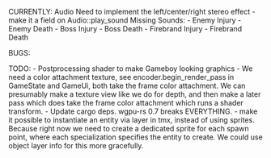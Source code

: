 CURRENTLY:
    Audio
    Need to implement the left/center/right stereo effect - make it a field on Audio::play_sound
    Missing Sounds:
        - Enemy Injury
        - Enemy Death
        - Boss Injury
        - Boss Death
        - Firebrand Injury
        - Firebrand Death


BUGS:

TODO:
    - Postprocessing shader to make Gameboy looking graphics
        - We need a color attachment texture, see  encoder.begin_render_pass in GameState and GameUi, both take the frame color attachment. We can presumably make a texture view like we do for depth, and then make a later pass which does take the frame color attachment which runs a shader transform.
    - Update cargo deps. wgpu-rs 0.7 breaks EVERYTHING.
    - make it possible to instantiate an entity via <object> layer in tmx, instead of using sprites. Because right now we need to create a dedicated sprite for each spawn point, where each specialization specifies the entity to create. We could use object layer info for this more gracefully.
